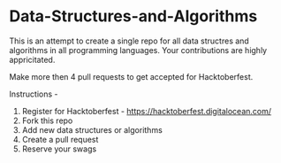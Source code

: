 ﻿# Data-Structures-and-Algorithms

This is an attempt to create a single repo for all data structres and algorithms in all programming languages. Your contributions are highly appricitated.

Make more then 4 pull requests to get accepted for Hacktoberfest.

Instructions - 
1. Register for Hacktoberfest - https://hacktoberfest.digitalocean.com/ 
2. Fork this repo
3. Add new data structures or algorithms
4. Create a pull request
5. Reserve your swags
